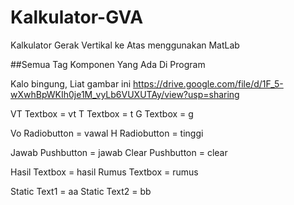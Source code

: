 # Kalkulator-GVA
Kalkulator Gerak Vertikal ke Atas menggunakan MatLab

##Semua Tag Komponen Yang Ada Di Program

Kalo bingung, Liat gambar ini
https://drive.google.com/file/d/1F_5-wXwhBpWKIh0je1M_vyLb6VUXUTAy/view?usp=sharing

VT Textbox = vt
T Textbox = t
G Textbox = g

Vo Radiobutton = vawal
H Radiobutton = tinggi

Jawab Pushbutton = jawab
Clear Pushbutton = clear

Hasil Textbox = hasil
Rumus Textbox = rumus

Static Text1 = aa
Static Text2 = bb
